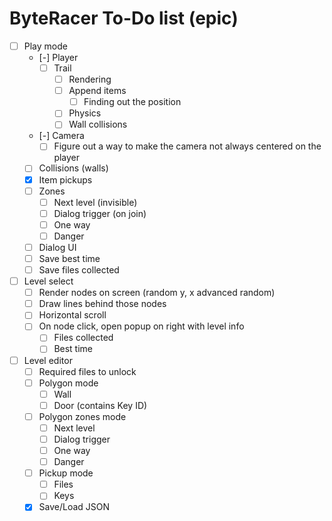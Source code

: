 # ByteRacer To-Do list (epic)

- [ ] Play mode
    - [-] Player
		- [ ] Trail
			- [ ] Rendering 
			- [ ] Append items
				- [ ] Finding out the position
			- [ ] Physics
			- [ ] Wall collisions
    - [-] Camera
		- [ ] Figure out a way to make the camera not always centered on the player
    - [ ] Collisions (walls)
    - [x] Item pickups
    - [ ] Zones
        - [ ] Next level (invisible)
        - [ ] Dialog trigger (on join)
        - [ ] One way
        - [ ] Danger
    - [ ] Dialog UI
    - [ ] Save best time
    - [ ] Save files collected
- [ ] Level select
    - [ ] Render nodes on screen (random y, x advanced random)
    - [ ] Draw lines behind those nodes
    - [ ] Horizontal scroll
    - [ ] On node click, open popup on right with level info
        - [ ] Files collected
        - [ ] Best time
- [ ] Level editor
    - [ ] Required files to unlock
    - [ ] Polygon mode
        - [ ] Wall
        - [ ] Door (contains Key ID)
    - [ ] Polygon zones mode
        - [ ] Next level
        - [ ] Dialog trigger
        - [ ] One way
        - [ ] Danger
    - [ ] Pickup mode
        - [ ] Files
        - [ ] Keys
    - [x] Save/Load JSON
